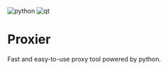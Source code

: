 ![python](https://img.shields.io/badge/python-v3.7-yellow)
![qt](https://img.shields.io/badge/PyQt-v5-red)
# Proxier
Fast and easy-to-use proxy tool powered by python.
